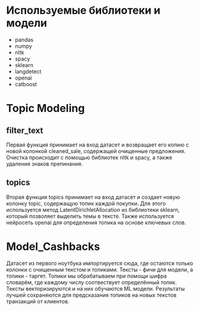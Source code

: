 # Используемые библиотеки и модели
* pandas
* numpy
* nltk
* spacy
* sklearn
* langdetect
* openai
* catboost

# Topic Modeling

## filter_text
Первая функция принимает на вход датасет и возвращает его копию с новой колонкой cleaned_sale, содержащей очищенные предложения. Очистка происходит с помощью библиотек nltk и spacy, а также удаления знаков препинания.

## topics
Вторая функция topics принимает на вход датасет и создает новую колонку topic, содержащую топик каждой покупки. Для этого используется метод LatentDirichletAllocation из библиотеки sklearn, который позволяет выделить темы в тексте. Также используется нейросеть openai для определения топика на основе ключевых слов.

# Model_Cashbacks

Датасет из первого ноутбука импортируется сюда, где остаются только колонки с очищенным текстом и топиками. Тексты - фичи для модели, а топики - таргет. Топики мы обрабатываем при помощи шифра словарём, где каждому числу соотвествует определённый топик. Тексты векторизируются и на них обучаются ML модели. Результаты лучшей сохраняются для предсказания топиков на новых текстов транзакций от клиентов.  






